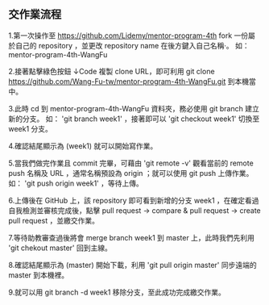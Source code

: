 ## 交作業流程

1.第一次操作至 https://github.com/Lidemy/mentor-program-4th fork 一份屬於自己的 repository ，並更改 repository name 在後方鍵入自己名稱‧。
如： mentor-program-4th-WangFu 

2.接著點擊綠色按鈕 ↓Code 複製 clone URL，即可利用 git clone https://github.com/Wang-Fu-tw/mentor-program-4th-WangFu.git 到本機當中。

3.此時 cd 到 mentor-program-4th-WangFu 資料夾，務必使用 git branch 建立新的分支。
如： 'git branch week1' ，接著即可以 'git checkout week1' 切換至 week1 分支。

4.確認結尾顯示為 (week1) 就可以開始寫作業。 

5.當我們做完作業且 commit 完畢，可藉由 'git remote -v' 觀看當前的 remote push 名稱及 URL ，通常名稱預設為 origin ；就可以使用 git push 上傳作業。
如： 'git push origin week1' ，等待上傳。

6.上傳後在 GitHub 上，該 repository 即可看到新增的分支 week1 ，在確定看過自我檢測並審核完成後，點擊 pull request → compare & pull request → create pull request ，並繳交作業。

7.等待助教審查過後將會 merge branch week1 到 master 上，此時我們先利用 'git chekout master' 回到主線。

8.確認結尾顯示為 (master) 開始下載，利用 'git pull origin master' 同步遠端的 master 到本機裡。

9.就可以用 git branch -d week1 移除分支，至此成功完成繳交作業。